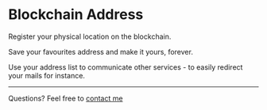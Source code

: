 # Blockchain Address

Register your physical location on the blockchain.

Save your favourites address and make it yours, forever.

Use your address list to communicate other services - to easily redirect your mails for instance.

---

Questions? Feel free to [contact me](https://matthieuscarset.com)
